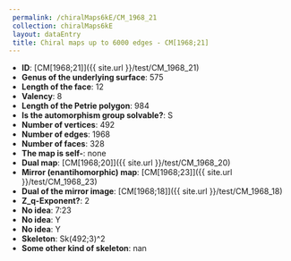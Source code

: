 ```yaml
--- 
 permalink: /chiralMaps6kE/CM_1968_21 
 collection: chiralMaps6kE
 layout: dataEntry
 title: Chiral maps up to 6000 edges - CM[1968;21]
---
```


- **ID**: [CM[1968;21]]({{ site.url }}/test/CM_1968_21)
- **Genus of the underlying surface**: 575
- **Length of the face**: 12
- **Valency**: 8
- **Length of the Petrie polygon**: 984
- **Is the automorphism group solvable?**: S
- **Number of vertices**: 492
- **Number of edges**: 1968
- **Number of faces**: 328
- **The map is self-**: none
- **Dual map**: [CM[1968;20]]({{ site.url }}/test/CM_1968_20)
- **Mirror (enantihomorphic) map**: [CM[1968;23]]({{ site.url }}/test/CM_1968_23)
- **Dual of the mirror image**: [CM[1968;18]]({{ site.url }}/test/CM_1968_18)
- **Z_q-Exponent?**: 2
- **No idea**:  7:23
- **No idea**: Y
- **No idea**: Y
- **Skeleton**: Sk(492;3)^2
- **Some other kind of skeleton**: nan
